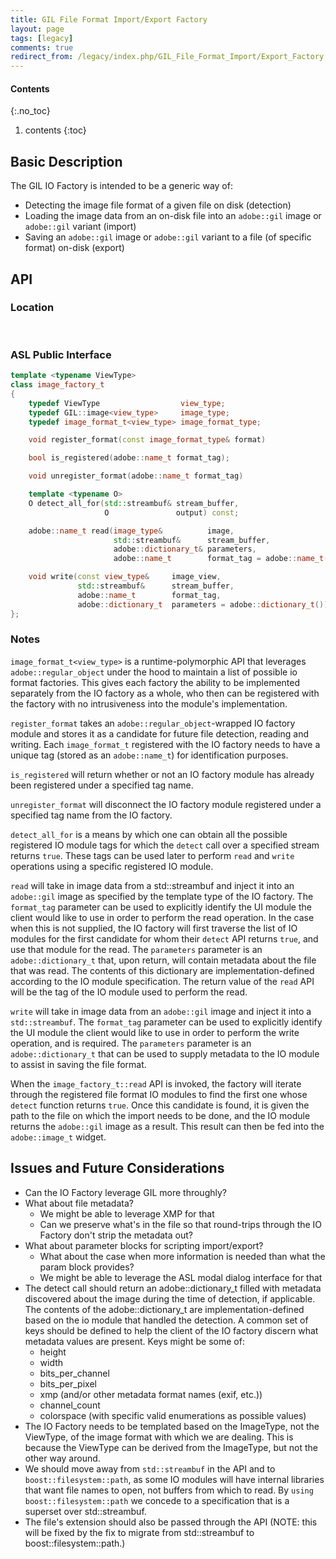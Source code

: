 ```yaml
---
title: GIL File Format Import/Export Factory
layout: page
tags: [legacy]
comments: true
redirect_from: /legacy/index.php/GIL_File_Format_Import/Export_Factory
---
```

#### Contents
{:.no_toc}
1. contents
{:toc}

## Basic Description

The GIL IO Factory is intended to be a generic way of:
* Detecting the image file format of a given file on disk (detection)
* Loading the image data from an on-disk file into an <code>adobe::gil</code> image or <code>adobe::gil</code> variant (import)
* Saving an <code>adobe::gil</code> image or <code>adobe::gil</code> variant to a file (of specific format) on-disk (export)

## API

### Location

<pre>
<adobe/gil/extension/io/io_factory.hpp>
</pre>

### ASL Public Interface

```cpp
template <typename ViewType>
class image_factory_t
{
    typedef ViewType                  view_type;
    typedef GIL::image<view_type>     image_type;
    typedef image_format_t<view_type> image_format_type;

    void register_format(const image_format_type& format)

    bool is_registered(adobe::name_t format_tag);

    void unregister_format(adobe::name_t format_tag)

    template <typename O>
    O detect_all_for(std::streambuf& stream_buffer,
                     O               output) const;

    adobe::name_t read(image_type&          image,
                       std::streambuf&      stream_buffer,
                       adobe::dictionary_t& parameters,
                       adobe::name_t        format_tag = adobe::name_t())

    void write(const view_type&     image_view,
               std::streambuf&      stream_buffer,
               adobe::name_t        format_tag,
               adobe::dictionary_t  parameters = adobe::dictionary_t())
};
```

### Notes

<code>image_format_t<view_type></code> is a runtime-polymorphic API that leverages <code>adobe::regular_object</code> under the hood to maintain a list of possible io format factories. This gives each factory the ability to be implemented separately from the IO factory as a whole, who then can be registered with the factory with no intrusiveness into the module's implementation.

<code>register_format</code> takes an <code>adobe::regular_object</code>-wrapped IO factory module and stores it as a candidate for future file detection, reading and writing. Each <code>image_format_t</code> registered with the IO factory needs to have a unique tag (stored as an <code>adobe::name_t</code>) for identification purposes.

<code>is_registered</code> will return whether or not an IO factory module has already been registered under a specified tag name.

<code>unregister_format</code> will disconnect the IO factory module registered under a specified tag name from the IO factory.

<code>detect_all_for</code> is a means by which one can obtain all the possible registered IO module tags for which the <code>detect</code> call over a specified stream returns <code>true</code>. These tags can be used later to perform <code>read</code> and <code>write</code> operations using a specific registered IO module.

<code>read</code> will take in image data from a std::streambuf and inject it into an <code>adobe::gil</code> image as specified by the template type of the IO factory. The <code>format_tag</code> parameter can be used to explicitly identify the UI module the client would like to use in order to perform the read operation. In the case when this is not supplied, the IO factory will first traverse the list of IO modules for the first candidate for whom their <code>detect</code> API returns <code>true</code>, and use that module for the read. The <code>parameters</code> parameter is an <code>adobe::dictionary_t</code> that, upon return, will contain metadata about the file that was read. The contents of this dictionary are implementation-defined according to the IO module specification. The return value of the <code>read</code> API will be the tag of the IO module used to perform the read.

<code>write</code> will take in image data from an <code>adobe::gil</code> image and inject it into a <code>std::streambuf</code>. The <code>format_tag</code> parameter can be used to explicitly identify the UI module the client would like to use in order to perform the write operation, and is required. The <code>parameters</code> parameter is an <code>adobe::dictionary_t</code> that can be used to supply metadata to the IO module to assist in saving the file format.

When the <code>image_factory_t::read</code> API is invoked, the factory will iterate through the registered file format IO modules to find the first one whose <code>detect</code> function returns <code>true</code>. Once this candidate is found, it is given the path to the file on which the import needs to be done, and the IO module returns the <code>adobe::gil</code> image as a result. This result can then be fed into the <code>adobe::image_t</code> widget.

## Issues and Future Considerations

* Can the IO Factory leverage GIL more throughly?
* What about file metadata?
  * We might be able to leverage XMP for that
  * Can we preserve what's in the file so that round-trips through the IO Factory don't strip the metadata out?
* What about parameter blocks for scripting import/export?
  * What about the case when more information is needed than what the param block provides?
  * We might be able to leverage the ASL modal dialog interface for that
* The detect call should return an adobe::dictionary_t filled with metadata discovered about the image during the time of detection, if applicable. The contents of the adobe::dictionary_t are implementation-defined based on the io module that handled the detection. A common set of keys should be defined to help the client of the IO factory discern what metadata values are present. Keys might be some of:
  * height
  * width
  * bits_per_channel
  * bits_per_pixel
  * xmp (and/or other metadata format names (exif, etc.))
  * channel_count
  * colorspace (with specific valid enumerations as possible values)
* The IO Factory needs to be templated based on the ImageType, not the ViewType, of the image format with which we are dealing. This is because the ViewType can be derived from the ImageType, but not the other way around.
* We should move away from <code>std::streambuf</code> in the API and to <code>boost::filesystem::path</code>, as some IO modules will have internal libraries that want file names to open, not buffers from which to read. By <code>using boost::filesystem::path</code> we concede to a specification that is a superset over std::streambuf.
* The file's extension should also be passed through the API (NOTE: this will be fixed by the fix to migrate from std::streambuf to boost::filesystem::path.)
